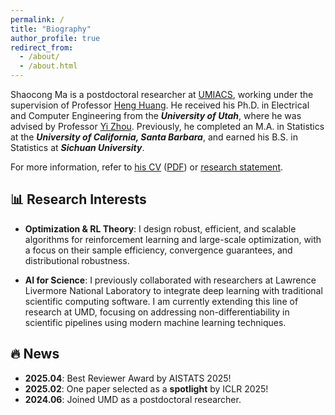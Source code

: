```yaml
---
permalink: / 
title: "Biography"
author_profile: true
redirect_from: 
  - /about/
  - /about.html
---
```


<style>
.highlight {
    background-color: #fff3cd;
    padding: 0 4px;
    border-radius: 3px;
}
.research-interest p {
    margin-left: 2em; 
    word-wrap: break-word;      /* Legacy property */
    overflow-wrap: break-word;  /* Modern property */
    max-width: 85%;           /* Ensures content doesn't overflow container */
    color: #444;
    font-size: 0.9em;
    text-align: left;
}
</style>

Shaocong Ma is a postdoctoral researcher at <a href="https://www.umiacs.umd.edu/"  class="bio">UMIACS</a>, working under the supervision of Professor <a href="https://www.cs.umd.edu/~heng/"  class="bio">Heng Huang</a>. He received his Ph.D. in Electrical and Computer Engineering from the ***University of Utah***, where he was advised by Professor <a href="https://sites.google.com/site/yizhouhomepage/"  class="bio">Yi Zhou</a>. Previously, he completed an M.A. in Statistics at the ***University of California, Santa Barbara***, and earned his B.S. in Statistics at ***Sichuan University***.  

For more information, refer to <a href="/cv/"  class="bio">his CV</a> (<a href="/files/Resume.pdf"  class="bio">PDF</a>) or <a href="/files/Research_Statement.pdf"  class="bio">research statement</a>.

## 📊 Research Interests

- **Optimization & RL Theory**:  I design robust, efficient, and scalable algorithms for reinforcement learning and large-scale optimization, with a focus on their sample efficiency, convergence guarantees, and distributional robustness.

- **AI for Science**: I previously collaborated with researchers at Lawrence Livermore National Laboratory to integrate deep learning with traditional scientific computing software. I am currently extending this line of research at UMD, focusing on addressing non-differentiability in scientific pipelines using modern machine learning techniques.

🔥 News
-----
  - **2025.04**: Best Reviewer Award by AISTATS 2025!
  - **2025.02**: One paper selected as a <strong>spotlight</strong> by ICLR 2025! 
  - **2024.06**: Joined UMD as a postdoctoral researcher. 


 
